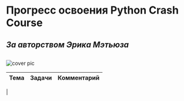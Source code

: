 # Прогресс освоения Python Crash Course
## *За авторством Эрика Мэтьюза*
##  

![cover pic](https://avatars.mds.yandex.net/get-mpic/5279750/img_id2273631676902392599.jpeg/orig)


| Тема  | Задачи  |  Комментарий  |
|:------|:--------|:-------------:|
 | 

